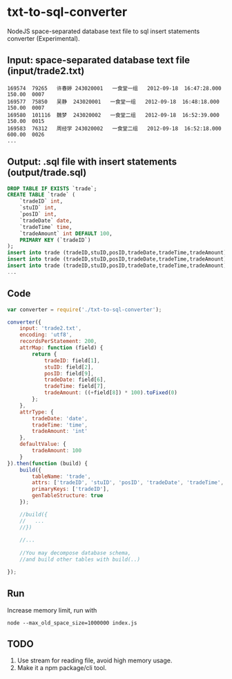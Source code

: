 txt-to-sql-converter
==========

NodeJS space-separated database text file to sql insert statements converter (Experimental).

## Input: space-separated database text file (input/trade2.txt)

```
169574	79265	许春婷	243020001	一食堂一组	2012-09-18	16:47:28.000	150.00	0007
169577	75850	吴静	243020001	一食堂一组	2012-09-18	16:48:18.000	150.00	0007
169580	101116	魏梦	243020002	一食堂二组	2012-09-18	16:52:39.000	150.00	0015
169583	76312	周经学	243020002	一食堂二组	2012-09-18	16:52:18.000	600.00	0026
...
```

## Output: .sql file with insert statements (output/trade.sql)

```sql
DROP TABLE IF EXISTS `trade`;
CREATE TABLE `trade` (
    `tradeID` int,
    `stuID` int,
    `posID` int,
    `tradeDate` date,
    `tradeTime` time,
    `tradeAmount` int DEFAULT 100,
    PRIMARY KEY (`tradeID`)
);
insert into trade (tradeID,stuID,posID,tradeDate,tradeTime,tradeAmount) values (169574,79265,0007,"2012-09-18","16:47:28.000",15000),(169577,75850,0007,"2012-09-18","16:48:18.000",15000),...
insert into trade (tradeID,stuID,posID,tradeDate,tradeTime,tradeAmount) values (170209,65643,0178,"2012-09-18","17:00:53.000",80000),(170212,75053,0165,"2012-09-18","17:00:04.000",73000),...
insert into trade (tradeID,stuID,posID,tradeDate,tradeTime,tradeAmount) values (169181,107797,0131,"2012-09-18","16:46:29.000",10500),(169184,107513,0104,"2012-09-18","16:46:55.000",14700),...
...
```

## Code

```javascript
var converter = require('./txt-to-sql-converter');

converter({
    input: 'trade2.txt',
    encoding: 'utf8',
    recordsPerStatement: 200,
    attrMap: function (field) {
        return {
            tradeID: field[1],
            stuID: field[2],
            posID: field[9],
            tradeDate: field[6],
            tradeTime: field[7],
            tradeAmount: ((+field[8]) * 100).toFixed(0)
        };
    },
    attrType: {
        tradeDate: 'date',
        tradeTime: 'time',
        tradeAmount: 'int'
    },
    defaultValue: {
        tradeAmount: 100
    }
}).then(function (build) {
    build({
        tableName: 'trade',
        attrs: ['tradeID', 'stuID', 'posID', 'tradeDate', 'tradeTime', 'tradeAmount'],
        primaryKeys: ['tradeID'],
        genTableStructure: true
    });

    //build({
    //   ...
    //})
    
    //...
    
    //You may decompose database schema,
    //and build other tables with build(..)

});

```


## Run
Increase memory limit, run with 
```
node --max_old_space_size=1000000 index.js
```

## TODO
1. Use stream for reading file, avoid high memory usage.
2. Make it a npm package/cli tool.